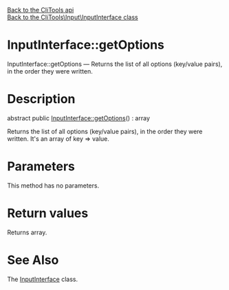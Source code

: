 [Back to the CliTools api](https://github.com/lingtalfi/CliTools/blob/master/doc/api/CliTools.md)<br>
[Back to the CliTools\Input\InputInterface class](https://github.com/lingtalfi/CliTools/blob/master/doc/api/CliTools/Input/InputInterface.md)


InputInterface::getOptions
================



InputInterface::getOptions — Returns the list of all options (key/value pairs), in the order they were written.




Description
================


abstract public [InputInterface::getOptions](https://github.com/lingtalfi/CliTools/blob/master/doc/api/CliTools/Input/InputInterface/getOptions.md)() : array




Returns the list of all options (key/value pairs), in the order they were written.
It's an array of key => value.




Parameters
================

This method has no parameters.


Return values
================

Returns array.







See Also
================

The [InputInterface](https://github.com/lingtalfi/CliTools/blob/master/doc/api/CliTools/Input/InputInterface.md) class.
